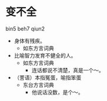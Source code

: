 



# 变不全
bin5 beh7 qiun2
+ 身体有残疾。
  * 如东方言词典
+ 比喻智力发育不健全的人。
  * 如东方言词典
    - 连话都说不清楚，真是一个～。
+ （詈语）本指冤蛋，喻指笨蛋
  * 东台方言词典
    - 他说话没数，是个～。
